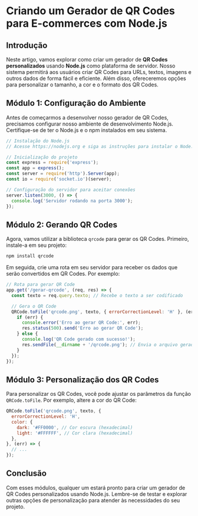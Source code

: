 # Criando um Gerador de QR Codes para E-commerces com Node.js

## Introdução

Neste artigo, vamos explorar como criar um gerador de **QR Codes personalizados** usando **Node.js** como plataforma de servidor. Nosso sistema permitirá aos usuários criar QR Codes para URLs, textos, imagens e outros dados de forma fácil e eficiente. Além disso, ofereceremos opções para personalizar o tamanho, a cor e o formato dos QR Codes.

## Módulo 1: Configuração do Ambiente

Antes de começarmos a desenvolver nosso gerador de QR Codes, precisamos configurar nosso ambiente de desenvolvimento Node.js. Certifique-se de ter o Node.js e o npm instalados em seu sistema.

```javascript
// Instalação do Node.js
// Acesse https://nodejs.org e siga as instruções para instalar o Node.js no seu sistema.

// Inicialização do projeto
const express = require('express');
const app = express();
const server = require('http').Server(app);
const io = require('socket.io')(server);

// Configuração do servidor para aceitar conexões
server.listen(3000, () => {
  console.log('Servidor rodando na porta 3000');
});
```

## Módulo 2: Gerando QR Codes

Agora, vamos utilizar a biblioteca `qrcode` para gerar os QR Codes. Primeiro, instale-a em seu projeto:

```bash
npm install qrcode
```

Em seguida, crie uma rota em seu servidor para receber os dados que serão convertidos em QR Codes. Por exemplo:

```javascript
// Rota para gerar QR Code
app.get('/gerar-qrcode', (req, res) => {
  const texto = req.query.texto; // Recebe o texto a ser codificado

  // Gera o QR Code
  QRCode.toFile('qrcode.png', texto, { errorCorrectionLevel: 'H' }, (err) => {
    if (err) {
      console.error('Erro ao gerar QR Code:', err);
      res.status(500).send('Erro ao gerar QR Code');
    } else {
      console.log('QR Code gerado com sucesso!');
      res.sendFile(__dirname + '/qrcode.png'); // Envia o arquivo gerado como resposta
    }
  });
});
```

## Módulo 3: Personalização dos QR Codes

Para personalizar os QR Codes, você pode ajustar os parâmetros da função `QRCode.toFile`. Por exemplo, altere a cor do QR Code:

```javascript
QRCode.toFile('qrcode.png', texto, {
  errorCorrectionLevel: 'H',
  color: {
    dark: '#FF0000', // Cor escura (hexadecimal)
    light: '#FFFFFF', // Cor clara (hexadecimal)
  },
}, (err) => {
  // ...
});
```

## Conclusão

Com esses módulos, qualquer um estará pronto para criar um gerador de QR Codes personalizados usando Node.js. Lembre-se de testar e explorar outras opções de personalização para atender às necessidades do seu projeto.
